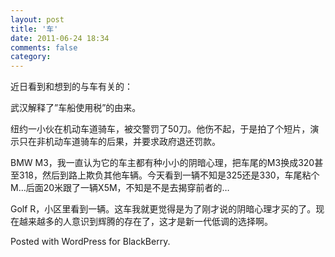 ```yaml
---
layout: post
title: '车'
date: 2011-06-24 18:34
comments: false
category: 
---
```

    

近日看到和想到的与车有关的：

武汉解释了”车船使用税”的由来。

纽约一小伙在机动车道骑车，被交警罚了50刀。他伤不起，于是拍了个短片，演示只在非机动车道骑车的后果，并要求政府退还罚款。

BMW M3，我一直认为它的车主都有种小小的阴暗心理，把车尾的M3换成320甚至318，然后到路上欺负其他车辆。今天看到一辆不知是325还是330，车尾粘个M…后面20米跟了一辆X5M，不知是不是去揭穿前者的…

Golf R，小区里看到一辆。这车我就更觉得是为了刚才说的阴暗心理才买的了。现在越来越多的人意识到辉腾的存在了，这才是新一代低调的选择啊。 

Posted with WordPress for BlackBerry.
